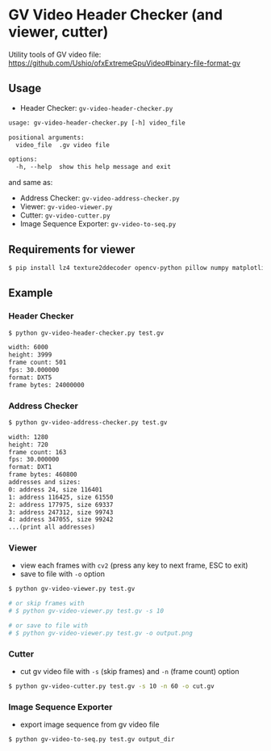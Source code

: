 # GV Video Header Checker (and viewer, cutter)

Utility tools of GV video file: https://github.com/Ushio/ofxExtremeGpuVideo#binary-file-format-gv

## Usage

- Header Checker: `gv-video-header-checker.py`

```txt
usage: gv-video-header-checker.py [-h] video_file

positional arguments:
  video_file  .gv video file

options:
  -h, --help  show this help message and exit
```

and same as:

- Address Checker: `gv-video-address-checker.py`
- Viewer: `gv-video-viewer.py`
- Cutter: `gv-video-cutter.py`
- Image Sequence Exporter: `gv-video-to-seq.py`

## Requirements for viewer

```bash
$ pip install lz4 texture2ddecoder opencv-python pillow numpy matplotlib
```

## Example

### Header Checker

```bash
$ python gv-video-header-checker.py test.gv
```

```txt
width: 6000
height: 3999
frame count: 501
fps: 30.000000
format: DXT5
frame bytes: 24000000
```

### Address Checker

```bash
$ python gv-video-address-checker.py test.gv
```

```txt
width: 1280
height: 720
frame count: 163
fps: 30.000000
format: DXT1
frame bytes: 460800
addresses and sizes:
0: address 24, size 116401
1: address 116425, size 61550
2: address 177975, size 69337
3: address 247312, size 99743
4: address 347055, size 99242
...(print all addresses)
```

### Viewer

- view each frames with `cv2` (press any key to next frame, ESC to exit)
- save to file with `-o` option

```bash
$ python gv-video-viewer.py test.gv

# or skip frames with
# $ python gv-video-viewer.py test.gv -s 10

# or save to file with
# $ python gv-video-viewer.py test.gv -o output.png
```

### Cutter

- cut gv video file with `-s` (skip frames) and `-n` (frame count) option

```bash
$ python gv-video-cutter.py test.gv -s 10 -n 60 -o cut.gv
```

### Image Sequence Exporter

- export image sequence from gv video file

```bash
$ python gv-video-to-seq.py test.gv output_dir
```